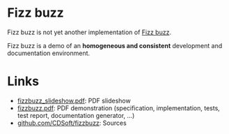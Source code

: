 # Fizz buzz

Fizz buzz is not yet another implementation of [Fizz
buzz](https://en.wikipedia.org/wiki/Fizz_buzz).

Fizz buzz is a demo of an **homogeneous and consistent** development and
documentation environment.

# Links

- [fizzbuzz_slideshow.pdf](http://cdelord.fr/fizzbuzz/fizzbuzz_slideshow.pdf): PDF slideshow
- [fizzbuzz.pdf](http://cdelord.fr/fizzbuzz/fizzbuzz.pdf): PDF demonstration (specification, implementation, tests, test report, documentation generator, ...)
- [github.com/CDSoft/fizzbuzz](https://github.com/CDSoft/fizzbuzz): Sources
